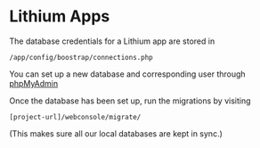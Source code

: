 Lithium Apps
============

The database credentials for a Lithium app are stored in

    /app/config/boostrap/connections.php

You can set up a new database and corresponding user through [phpMyAdmin](http://localhost:8888/phpMyAdmin/)

Once the database has been set up, run the migrations by visiting

    [project-url]/webconsole/migrate/

(This makes sure all our local databases are kept in sync.)